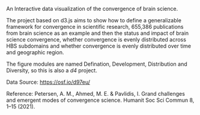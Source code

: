 An Interactive data visualization of the convergence of brain science.  

The project based on d3.js aims to show how to define a generalizable framework for convergence in scientific research, 655,386 publications from brain science as an example and then the status and impact of brain science convergence, whether convergence is evenly distributed across HBS subdomains and whether convergence is evenly distributed over time and geographic region.  

The figure modules are named Defination, Development, Distribution and Diversity, so this is also a *d4* project.  

Data Source: https://osf.io/d97eu/  

Reference: Petersen, A. M., Ahmed, M. E. & Pavlidis, I. Grand challenges and emergent modes of convergence science. Humanit Soc Sci Commun 8, 1–15 (2021).